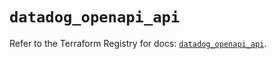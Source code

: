 # `datadog_openapi_api`

Refer to the Terraform Registry for docs: [`datadog_openapi_api`](https://registry.terraform.io/providers/datadog/datadog/3.61.0/docs/resources/openapi_api).
